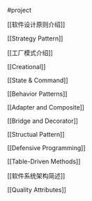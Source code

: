#project

[[软件设计原则介绍]]

[[Strategy Pattern]]

[[工厂模式介绍]]

[[Creational]]

[[State & Command]]

[[Behavior Patterns]]

[[Adapter and Composite]]

[[Bridge and Decorator]]

[[Structual Pattern]]

[[Defensive Programming]]

[[Table-Driven Methods]]

[[软件系统架构简述]]

[[Quality Attributes]]




